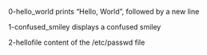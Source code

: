 0-hello_world
prints “Hello, World”, followed by a new line

1-confused_smiley
displays a confused smiley

2-hellofile
content of the /etc/passwd file
